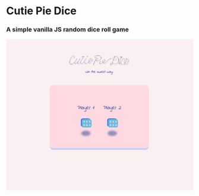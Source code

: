 # Cutie Pie Dice

### A simple vanilla JS random dice roll game

![Cutie Pie Dice Gif](images/screen_grab.gif)
